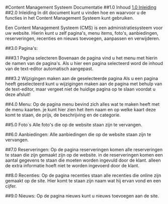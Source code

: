 #Content Management Systeem Documentatie
##1.0 Inhoud
[1.0 Inleiding](#2-0-Inleiding)
##2.0 Inleiding
In dit document kunt u vinden hoe en waarvoor u de functies in het Content Management Systeem kunt gebruiken.

Een Content Management Systeem (CMS) is een administratiesysteem voor uw website. Hierin kunt u zelf pagina's, menu items, foto's, aanbiedingen, reserveringen, recenties en nieuws toevoegen, aanpassen en verwijderen.

##3.0 Pagina's:

###3.1 Pagina selecteren
Bovenaan de pagina vind u het menu met hierin de namen van de pagina's. Als u hier een pagina selecteerd word de inhoud van de text-editor automatisch aangepast. 

###3.2 Wijzigingen maken aan de geselecteerde pagina
Als u een pagina heeft geselecteerd kunt u wijzigingen maken aan de pagina met behulp van de text-editor, maar vergeet niet de huidige pagina op te slaan voordat u deze afsluit!

##4.0 Menu:
Op de pagina menu bevind zich alles wat te maken heeft met de menu kaarten. je kunt hier zien het item naam en op welke kaart deze komt te staan, de prijs, de beschrijving en de categorie.

##5.0 Foto´s
Alle foto's die op de website staan zijn te vervangen.

##6.0 Aanbiedingen:
Alle aanbiedingen die op de website staan zijn te vervangen.

##7.0  Reserveringen:
Op de pagina reserveringen komen alle reserveringen te staan die zijn gemaakt zijn op de website. in de reserveringen komen een aantal gegevens te staan die moeten worden ingevuld door de klant. alleen de extra informatie hoeft niet te worden ingevoerd door de klant.

##8.0 Recenties:
Op de pagina recenties staan alle recenties die online zijn gemaakt op de site. Hier komt te staan zijn naam wat hij ervan vond en een cijfer.

##9.0 Nieuws:
Op de pagina nieuws kunt u nieuws toevoegen aan de site.